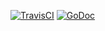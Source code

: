 [![TravisCI](https://travis-ci.org/teepark/hashauth.svg)](https://travis-ci.org/teepark/hashauth)
[![GoDoc](https://godoc.org/github.com/teepark/hashauth?status.svg)](https://godoc.org/github.com/teepark/hashauth)
